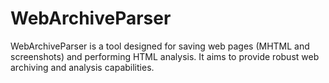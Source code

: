 # WebArchiveParser

WebArchiveParser is a tool designed for saving web pages (MHTML and screenshots) and performing HTML analysis. It aims to provide robust web archiving and analysis capabilities.
